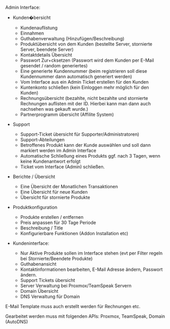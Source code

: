 Admin Interface:


- Kunden�bersicht
	- Kundenauflistung
	- Einnahmen
	- Guthabenverwaltung (Hinzufügen/Beschreibung)
	- Produktübersicht von dem Kunden (bestellte Server, stornierte Server, beendete Server)
	- Kontaktdetails Übersicht
	- Passwort Zur+cksetzen (Passwort wird dem Kunden per E-Mail gesendet / random generiertes)
	- Eine generierte Kundennummer (beim registrieren soll diese Kundennummer dann automatisch generiert werden)
	- Vom Interface aus ein Admin Ticket erstellen für den Kunden
	- Kuntenkonto schließen (kein Einloggen mehr möglich für den Kunden)
	- Rechnungsübersicht (bezahlte, nicht bezahlte und stornierte Rechnungen auflisten mit der ID. Hierbei kann man dann auch nachsehen was gekauft wurde.)
	- Partnerprogramm übersicht (Affilite System)



- Support
	- Support-Ticket übersicht für Supporter/Administratoren)
	- Support-Abteilungen
	- Betroffenes Produkt kann der Kunde auswählen und soll dann markiert werden im Admin Interface
	- Automatische Schließung eines Produkts ggf. nach 3 Tagen, wenn keine Kundenantwort erfolgt
	- Ticket vom Interface (Admin) schließen.

- Berichte / Übersicht
	- Eine Übersicht der Monatlichen Transaktionen
	- Eine Übersicht für neue Kunden
	- Übersicht für stornierte Produkte


- Produktkonfiguration
	- Produkte erstellen / entfernen
	- Preis anpassen für 30 Tage Periode
	- Beschreibung / Title
	- Konfigurierbare Funktionen (Addon Installation etc) 







- Kundeninterface:
	- Nur Aktive Produkte sollen im Interface stehen (evt per Filter regeln bei Stornierte/Beendete Produkte)
	- Guthabenansicht
	- Kontaktinformationen bearbeiten, E-Mail Adresse ändern, Passwort ändern.
	- Support Tickets übersicht
	- Server Verwaltung bei Proxmox/TeamSpeak Servern
	- Domain Übersicht
	- DNS Verwaltung für Domain



E-Mail Template muss auch erstellt werden für Rechnungen etc.

Gearbeitet werden muss mit folgenden APIs: Proxmox, TeamSpeak, Domain (AutoDNS)